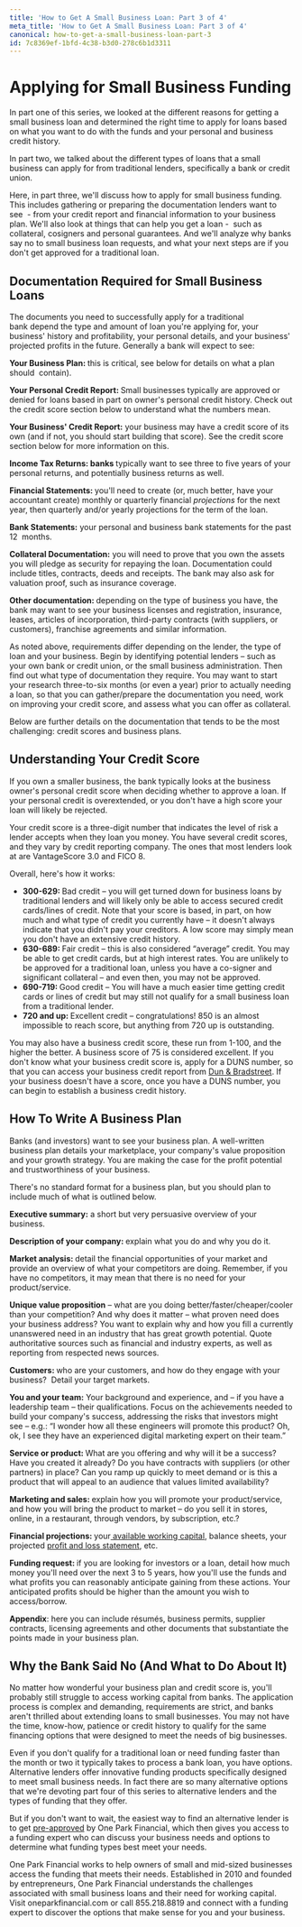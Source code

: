 ```yaml
---
title: 'How to Get A Small Business Loan: Part 3 of 4'
meta_title: 'How to Get A Small Business Loan: Part 3 of 4'
canonical: how-to-get-a-small-business-loan-part-3
id: 7c8369ef-1bfd-4c38-b3d0-278c6b1d3311
---
```

<h1>Applying for Small Business Funding</h1>

<p>In part one of this series, we looked at the different reasons for getting a small business loan and determined the right time to apply for loans based on what you want to do with the funds and your personal and business credit history.</p>

<p>In part two, we talked about the different types of loans that a small business can apply for from traditional lenders, specifically a bank or credit union.</p>

<p>Here, in part three, we'll discuss how to apply for small business funding. This includes gathering or preparing the documentation lenders want to see&nbsp; - from your credit report and financial information to your business plan. We'll also look at things that can help you get a loan -&nbsp; such as collateral, cosigners and personal guarantees. And we'll analyze why banks say no to small business loan requests, and what your next steps are if you don't get approved for a traditional loan.</p>

<h2>Documentation Required for Small Business Loans</h2>

<p>The documents you need to successfully apply for a traditional bank&nbsp;depend the type and amount of loan you're applying for, your business' history and profitability, your personal details, and your business' projected profits in the future. Generally a bank will expect to see:</p>
<p><strong>Your Business Plan: </strong>this is critical, see below for details on what a plan should&nbsp; contain).</p>
<p><strong>Your Personal Credit Report: </strong>Small businesses typically are approved or denied for loans based in part on owner's personal credit history. Check out the credit score section below to understand what the numbers mean.</p>
<p><strong>Your Business' Credit Report:</strong> your business may have a credit score of its own (and if not, you should start building that score). See the credit score section below for more information on this.</p>
<p><strong>Income Tax Returns: banks </strong>typically want to see three to five years of your personal returns, and potentially business returns as well.</p>
<p><strong>Financial Statements: </strong>you'll need to create (or, much better, have your accountant create) monthly or quarterly financial <em>projections</em> for the next year, then quarterly and/or yearly projections for the term of the loan.</p>
<p><strong>Bank Statements:</strong> your personal and business bank statements&nbsp;for the past 12&nbsp; months.</p>
<p><strong>Collateral Documentation:</strong> you will need to prove that you own the assets you will pledge as security for repaying the loan. Documentation could include titles, contracts, deeds and receipts. The bank may also ask for valuation proof, such as insurance coverage.</p>
<p><strong>Other documentation: </strong>depending on the type of business you have, the bank may want to see your business licenses and registration, insurance, leases, articles of incorporation, third-party contracts (with suppliers, or customers), franchise agreements and similar information.</p>
<p>As noted above, requirements differ depending on the lender, the type of loan and your business. Begin by identifying potential lenders &ndash; such as your own bank or credit union, or the small business administration. Then find out what type of documentation they require. You may want to start your research three-to-six months (or even a year) prior to actually needing a loan, so that you can gather/prepare the documentation you need, work on improving your credit score, and assess what you can offer as collateral.</p>
<p>Below are further details on the documentation that tends to be the most challenging: credit scores and business plans.</p>

<h2>Understanding Your Credit Score</h2>

<p>If you own a smaller business, the bank typically looks at the business owner's personal credit score when deciding whether to approve a loan. If your personal credit is overextended, or you don't have a high score your loan will likely be rejected.</p>
<p>Your credit score is a three-digit number that indicates the level of risk a lender accepts when they loan you money. You have several credit scores, and they vary by credit reporting company. The ones that most lenders look at are VantageScore 3.0 and FICO 8.</p>
<p>Overall, here's how it works:</p>

<ul>
<li><strong>300-629:&nbsp;</strong>Bad credit &ndash; you will get turned down for business loans by traditional lenders and will likely only be able to access secured credit cards/lines of credit. Note that your score is based, in part, on how much and what type of credit you currently have &ndash; it doesn't always indicate that you didn't pay your creditors. A low score may simply mean you don't have an extensive credit history.</li>
<li><strong>630-689:&nbsp;</strong>Fair credit &ndash; this is also considered &ldquo;average&rdquo; credit. You may be able to get credit cards, but at high interest rates. You are unlikely to be approved for a traditional loan, unless you have a co-signer and significant collateral &ndash; and even then, you may not be approved.</li>
<li><strong>690-719:&nbsp;</strong>Good credit &ndash; You will have a much easier time getting credit cards or lines of credit but may still not qualify for a small business loan from a traditional lender.</li>
<li><strong>720 and up:&nbsp;</strong>Excellent credit &ndash; congratulations! 850 is an almost impossible to reach score, but anything from 720 up is outstanding.</li>
</ul>

<p>You may also have a business credit score, these run from 1-100, and the higher the better. A business score of 75 is considered excellent. If you don't know what your business credit score is, apply for a DUNS number, so that you can access your business credit report from&nbsp;<a href="https://iupdate.dnb.com/iUpdate/viewiUpdateHome.htm;jsessionid=A9C87768E3F759B25ADE4330A2D1BE0F.app2">Dun &amp; Bradstreet</a>. If your business doesn't have a score, once you have a DUNS number, you can begin to establish a business credit history.</p>

<h2>How To Write A Business Plan</h2>

<p>Banks (and investors) want to see your business plan. A well-written business plan details your marketplace, your company's value proposition and your growth strategy. You are making the case for the profit potential and trustworthiness of your business.</p>
<p>There's no standard format for a business plan, but you should plan to include much of what is outlined below.</p>
<p><strong>Executive summary:</strong> a short but very persuasive overview of your business.</p>
<p><strong>Description of your company: </strong>explain what you do and why you do it.</p>
<p><strong>Market analysis: </strong>detail the financial opportunities of your market and provide an overview of what your competitors are doing. Remember, if you have no competitors, it may mean that there is no need for your product/service.</p>
<p><strong>Unique value proposition</strong> &ndash; what are you doing better/faster/cheaper/cooler than your competition? And why does it matter &ndash; what proven need does your business address? You want to explain why and how you fill a currently unanswered need in an industry that has great growth potential. Quote authoritative sources such as financial and industry experts, as well as reporting from respected news sources. &nbsp;</p>
<p><strong>Customers: </strong>who are your customers, and how do they engage with your business?&nbsp; Detail your target markets.</p>
<p><strong>You and your team:</strong> Your background and experience, and &ndash; if you have a leadership team &ndash; their qualifications. Focus on the achievements needed to build your company's success, addressing the risks that investors might see &ndash; e.g.: &ldquo;I wonder how all these engineers will promote this product? Oh, ok, I see they have an experienced digital marketing expert on their team.&rdquo;</p>
<p><strong>Service or product: </strong>What are you offering and why will it be a success? Have you created it already? Do you have contracts with suppliers (or other partners) in place? Can you ramp up quickly to meet demand or is this a product that will appeal to an audience that values limited availability?</p>
<p><strong>Marketing and sales: </strong>explain how you will promote your product/service, and how you will bring the product to market &ndash; do you sell it in stores, online, in a restaurant, through vendors, by subscription, etc.? &nbsp;</p>
<p><strong>Financial projections: </strong>your<a href="https://www.oneparkfinancial.com/blog/working-capital-matters-to-a-small-business-owner"> available working capital</a>, balance sheets, your projected <a href="https://www.oneparkfinancial.com/blog/understanding-your-small-business-profit-and-loss-statement">profit and loss statement</a>, etc.</p>
<p><strong>Funding request: </strong>if you are looking for investors or a loan, detail how much money you'll need over the next 3 to 5 years, how you'll use the funds and what profits you can reasonably anticipate gaining from these actions. Your anticipated profits should be higher than the amount you wish to access/borrow.</p>
<p><strong>Appendix</strong>: here you can include résumés, business permits, supplier contracts, licensing agreements and other documents that substantiate the points made in your business plan.</p>

<h2>Why the Bank Said No (And What to Do About It)</h2>

<p>No matter how wonderful your business plan and credit score is, you'll probably still struggle to access working capital from banks. The application process is complex and demanding, requirements are strict, and banks aren't thrilled about extending loans to small businesses. You may not have the time, know-how, patience or credit history to qualify for the same financing options that were designed to meet the needs of big businesses.</p>
<p>Even if you don't qualify for a traditional loan or need funding faster than the month or two it typically takes to process a bank loan, you have options. Alternative lenders offer innovative funding products specifically designed to meet small business needs. In fact there are so many alternative options that we're devoting part four of this series to alternative lenders and the types of funding that they offer.</p>
<p>But if you don't want to wait, the easiest way to find an alternative lender is to get <a href="https://www.oneparkfinancial.com/pre-qualification">pre-approved</a> by One Park Financial, which then gives you access to a funding expert who can discuss your business needs and options to determine what funding types best meet your needs.</p>
<p>One Park Financial works to help owners of small and mid-sized businesses access the funding that meets their needs. Established in 2010 and founded by entrepreneurs, One Park Financial understands the challenges associated with small business loans and their need for working capital. Visit oneparkfinancial.com or call 855.218.8819 and connect with a funding expert to discover the options that make sense for you and your business.</p>